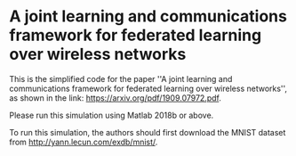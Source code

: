 # A joint learning and communications framework for federated learning over wireless networks
This is the simplified code for the paper ''A joint learning and communications framework for federated learning over wireless networks'', as shown in the link: https://arxiv.org/pdf/1909.07972.pdf.

Please run this simulation using Matlab 2018b or above.

To run this simulation, the authors should first download the MNIST dataset from http://yann.lecun.com/exdb/mnist/. 

